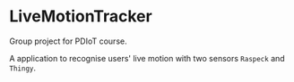 # LiveMotionTracker
Group project for PDIoT course.

A application to recognise users' live motion with two sensors `Raspeck` and `Thingy`.
